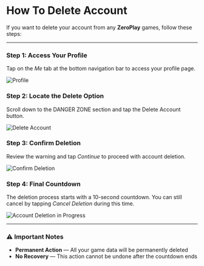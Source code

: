 # How To Delete Account

If you want to delete your account from any **ZeroPlay** games, follow these steps:

---

### Step 1: Access Your Profile

Tap on the *Me* tab at the bottom navigation bar to access your profile page.

![Profile](/games/how-to-delete-account/1.jpg)

### Step 2: Locate the Delete Option

Scroll down to the <span className="danger-text">DANGER ZONE</span> section and tap the <span className="danger-text">Delete Account</span> button.

![Delete Account](/games/how-to-delete-account/2.jpg)

### Step 3: Confirm Deletion

Review the warning and tap *Continue* to proceed with account deletion.

![Confirm Deletion](/games/how-to-delete-account/3.jpg)

### Step 4: Final Countdown

The deletion process starts with a 10-second countdown. You can still cancel by tapping *Cancel Deletion* during this time.

![Account Deletion in Progress](/games/how-to-delete-account/4.jpg)

---

### ⚠️ Important Notes

- **Permanent Action** — All your game data will be permanently deleted
- **No Recovery** — This action cannot be undone after the countdown ends


